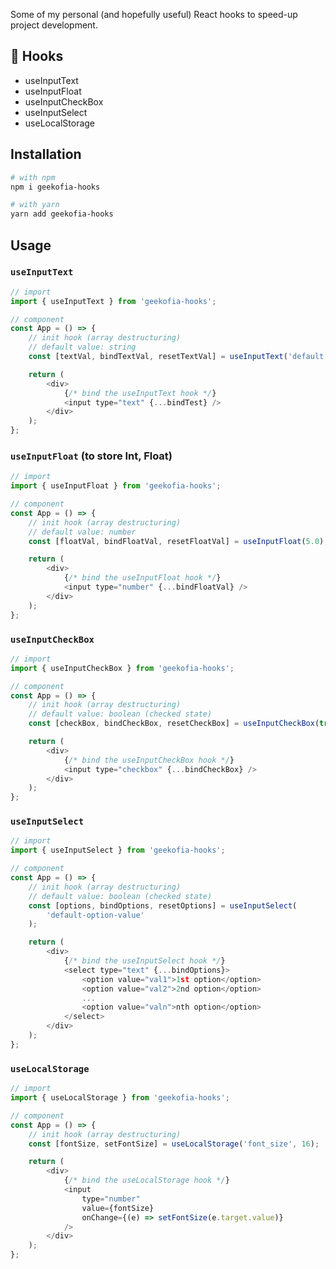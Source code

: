 <!--
Author: chankruze (chankruze@geekofia.in)
Created: Sun Nov 29 2020 08:09:23 GMT+0530 (India Standard Time)

Copyright (c) Geekofia 2020 and beyond
-->

Some of my personal (and hopefully useful) React hooks to speed-up project development.

## 🎣 Hooks

-   useInputText
-   useInputFloat
-   useInputCheckBox
-   useInputSelect
-   useLocalStorage

## Installation

```bash
# with npm
npm i geekofia-hooks

# with yarn
yarn add geekofia-hooks
```

## Usage

### `useInputText`

```js
// import
import { useInputText } from 'geekofia-hooks';

// component
const App = () => {
	// init hook (array destructuring)
	// default value: string
	const [textVal, bindTextVal, resetTextVal] = useInputText('default value');

	return (
		<div>
			{/* bind the useInputText hook */}
			<input type="text" {...bindTest} />
		</div>
	);
};
```

### `useInputFloat` (to store Int, Float)

```js
// import
import { useInputFloat } from 'geekofia-hooks';

// component
const App = () => {
	// init hook (array destructuring)
	// default value: number
	const [floatVal, bindFloatVal, resetFloatVal] = useInputFloat(5.0);

	return (
		<div>
			{/* bind the useInputFloat hook */}
			<input type="number" {...bindFloatVal} />
		</div>
	);
};
```

### `useInputCheckBox`

```js
// import
import { useInputCheckBox } from 'geekofia-hooks';

// component
const App = () => {
	// init hook (array destructuring)
	// default value: boolean (checked state)
	const [checkBox, bindCheckBox, resetCheckBox] = useInputCheckBox(true);

	return (
		<div>
			{/* bind the useInputCheckBox hook */}
			<input type="checkbox" {...bindCheckBox} />
		</div>
	);
};
```

### `useInputSelect`

```js
// import
import { useInputSelect } from 'geekofia-hooks';

// component
const App = () => {
	// init hook (array destructuring)
	// default value: boolean (checked state)
	const [options, bindOptions, resetOptions] = useInputSelect(
		'default-option-value'
	);

	return (
		<div>
			{/* bind the useInputSelect hook */}
			<select type="text" {...bindOptions}>
				<option value="val1">1st option</option>
				<option value="val2">2nd option</option>
				...
				<option value="valn">nth option</option>
			</select>
		</div>
	);
};
```

### `useLocalStorage`

```js
// import
import { useLocalStorage } from 'geekofia-hooks';

// component
const App = () => {
	// init hook (array destructuring)
	const [fontSize, setFontSize] = useLocalStorage('font_size', 16);

	return (
		<div>
			{/* bind the useLocalStorage hook */}
			<input
				type="number"
				value={fontSize}
				onChange={(e) => setFontSize(e.target.value)}
			/>
		</div>
	);
};
```
